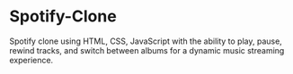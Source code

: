 # Spotify-Clone
Spotify clone using HTML, CSS, JavaScript with the ability to play, pause, rewind tracks, and switch between albums for a dynamic music streaming experience.
